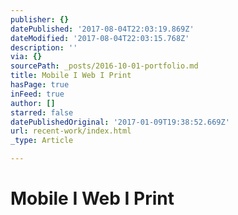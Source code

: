 ```yaml
---
publisher: {}
datePublished: '2017-08-04T22:03:19.869Z'
dateModified: '2017-08-04T22:03:15.768Z'
description: ''
via: {}
sourcePath: _posts/2016-10-01-portfolio.md
title: Mobile I Web I Print
hasPage: true
inFeed: true
author: []
starred: false
datePublishedOriginal: '2017-01-09T19:38:52.669Z'
url: recent-work/index.html
_type: Article

---
```

# Mobile I Web I Print